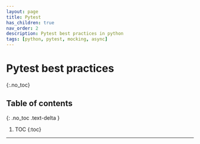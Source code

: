 ```yaml
---
layout: page
title: Pytest
has_children: true
nav_order: 2
description: Pytest best practices in python
tags: [python, pytest, mocking, async]
---
```


# Pytest best practices

{:.no_toc}

## Table of contents
{: .no_toc .text-delta }

1. TOC
{:toc}

---